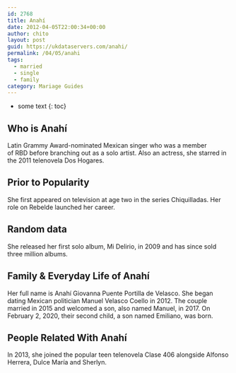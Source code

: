 ```yaml
---
id: 2768
title: Anahí
date: 2012-04-05T22:00:34+00:00
author: chito
layout: post
guid: https://ukdataservers.com/anahi/
permalink: /04/05/anahi  
tags:
  - married
  - single
  - family
category: Mariage Guides
---
```


* some text
{: toc}


## Who is  Anahí
                  
                  
                  
Latin Grammy Award-nominated Mexican singer who was a member of RBD before branching out as a solo artist. Also an actress, she starred in the 2011 telenovela Dos Hogares. 
                  
                
                
                
## Prior to Popularity 
                  
                  
                  
She first appeared on television at age two in the series Chiquilladas. Her role on Rebelde launched her career.
                  
                
                
                
## Random data 
                  
                  
                  
She released her first solo album, Mi Delirio, in 2009 and has since sold three million albums.
                  
                
                
                
## Family & Everyday Life of Anahí
                  
                  
                  
Her full name is Anahí Giovanna Puente Portilla de Velasco. She began dating Mexican politician Manuel Velasco Coello in 2012. The couple married in 2015 and welcomed a son, also named Manuel, in 2017. On February 2, 2020, their second child, a son named Emiliano, was born.
                  
                
                
                
## People Related With  Anahí
                  
                  
                  
In 2013, she joined the popular teen telenovela Clase 406 alongside Alfonso Herrera, Dulce María and Sherlyn. 
                  
                
              
            
          
          
          
    
    
  
